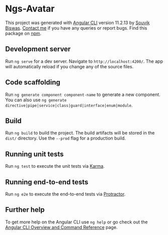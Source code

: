 # Ngs-Avatar

This project was generated with [Angular CLI](https://github.com/angular/angular-cli) version 11.2.13 by [Souvik Biswas](https://github.com/souvikbiswas1998). [Contact me](mailto:souvik.biswas1998@gmail.com) if you have any queries or report bugs. Find this package on [npm](https://www.npmjs.com/package/ngs-avatar).

## Development server

Run `ng serve` for a dev server. Navigate to `http://localhost:4200/`. The app will automatically reload if you change any of the source files.

## Code scaffolding

Run `ng generate component component-name` to generate a new component. You can also use `ng generate directive|pipe|service|class|guard|interface|enum|module`.

## Build

Run `ng build` to build the project. The build artifacts will be stored in the `dist/` directory. Use the `--prod` flag for a production build.

## Running unit tests

Run `ng test` to execute the unit tests via [Karma](https://karma-runner.github.io).

## Running end-to-end tests

Run `ng e2e` to execute the end-to-end tests via [Protractor](http://www.protractortest.org/).

## Further help

To get more help on the Angular CLI use `ng help` or go check out the [Angular CLI Overview and Command Reference](https://angular.io/cli) page.
